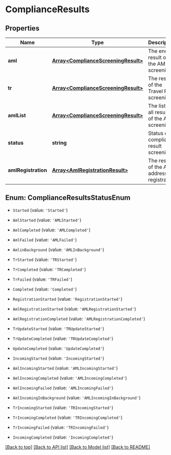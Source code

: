 # ComplianceResults

## Properties

|Name | Type | Description | Notes|
|------------ | ------------- | ------------- | -------------|
|**aml** | [**Array&lt;ComplianceScreeningResult&gt;**](ComplianceScreeningResult.md) | The end result of the AML screening. | [optional] [default to undefined]|
|**tr** | [**Array&lt;ComplianceScreeningResult&gt;**](ComplianceScreeningResult.md) | The result of the Travel Rule screening. | [optional] [default to undefined]|
|**amlList** | [**Array&lt;ComplianceScreeningResult&gt;**](ComplianceScreeningResult.md) | The list of all results of the AML screening. | [optional] [default to undefined]|
|**status** | **string** | Status of compliance result screening. | [optional] [default to undefined]|
|**amlRegistration** | [**Array&lt;AmlRegistrationResult&gt;**](AmlRegistrationResult.md) | The results of the AML address registration. | [optional] [default to undefined]|


## Enum: ComplianceResultsStatusEnum


* `Started` (value: `'Started'`)

* `AmlStarted` (value: `'AMLStarted'`)

* `AmlCompleted` (value: `'AMLCompleted'`)

* `AmlFailed` (value: `'AMLFailed'`)

* `AmlinBackground` (value: `'AMLInBackground'`)

* `TrStarted` (value: `'TRStarted'`)

* `TrCompleted` (value: `'TRCompleted'`)

* `TrFailed` (value: `'TRFailed'`)

* `Completed` (value: `'Completed'`)

* `RegistrationStarted` (value: `'RegistrationStarted'`)

* `AmlRegistrationStarted` (value: `'AMLRegistrationStarted'`)

* `AmlRegistrationCompleted` (value: `'AMLRegistrationCompleted'`)

* `TrUpdateStarted` (value: `'TRUpdateStarted'`)

* `TrUpdateCompleted` (value: `'TRUpdateCompleted'`)

* `UpdateCompleted` (value: `'UpdateCompleted'`)

* `IncomingStarted` (value: `'IncomingStarted'`)

* `AmlIncomingStarted` (value: `'AMLIncomingStarted'`)

* `AmlIncomingCompleted` (value: `'AMLIncomingCompleted'`)

* `AmlIncomingFailed` (value: `'AMLIncomingFailed'`)

* `AmlIncomingInBackground` (value: `'AMLIncomingInBackground'`)

* `TrIncomingStarted` (value: `'TRIncomingStarted'`)

* `TrIncomingCompleted` (value: `'TRIncomingCompleted'`)

* `TrIncomingFailed` (value: `'TRIncomingFailed'`)

* `IncomingCompleted` (value: `'IncomingCompleted'`)





[[Back to top]](#) [[Back to API list]](../../README.md#documentation-for-api-endpoints) [[Back to Model list]](../../README.md#documentation-for-models) [[Back to README]](../../README.md)
